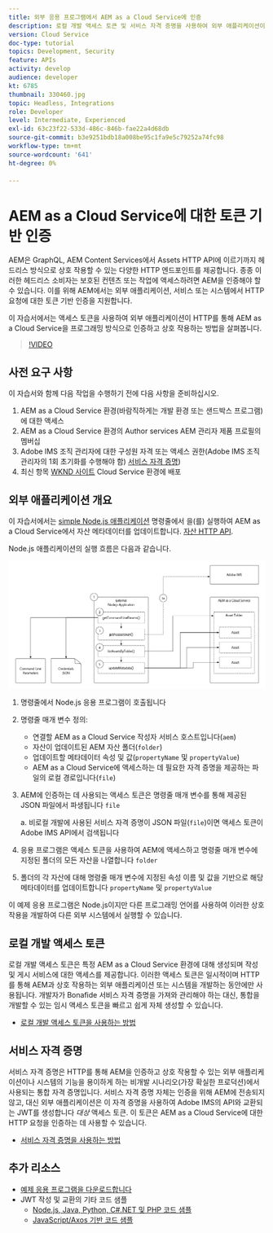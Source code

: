 ```yaml
---
title: 외부 응용 프로그램에서 AEM as a Cloud Service에 인증
description: 로컬 개발 액세스 토큰 및 서비스 자격 증명을 사용하여 외부 애플리케이션이 HTTP에서 AEM as a Cloud Service을 프로그래밍 방식으로 인증하고 상호 작용하는 방법을 살펴봅니다.
version: Cloud Service
doc-type: tutorial
topics: Development, Security
feature: APIs
activity: develop
audience: developer
kt: 6785
thumbnail: 330460.jpg
topic: Headless, Integrations
role: Developer
level: Intermediate, Experienced
exl-id: 63c23f22-533d-486c-846b-fae22a4d68db
source-git-commit: b3e9251bdb18a008be95c1fa9e5c79252a74fc98
workflow-type: tm+mt
source-wordcount: '641'
ht-degree: 0%

---
```


# AEM as a Cloud Service에 대한 토큰 기반 인증

AEM은 GraphQL, AEM Content Services에서 Assets HTTP API에 이르기까지 헤드리스 방식으로 상호 작용할 수 있는 다양한 HTTP 엔드포인트를 제공합니다. 종종 이러한 헤드리스 소비자는 보호된 컨텐츠 또는 작업에 액세스하려면 AEM을 인증해야 할 수 있습니다. 이를 위해 AEM에서는 외부 애플리케이션, 서비스 또는 시스템에서 HTTP 요청에 대한 토큰 기반 인증을 지원합니다.

이 자습서에서는 액세스 토큰을 사용하여 외부 애플리케이션이 HTTP를 통해 AEM as a Cloud Service을 프로그래밍 방식으로 인증하고 상호 작용하는 방법을 살펴봅니다.

>[!VIDEO](https://video.tv.adobe.com/v/330460?quality=12&learn=on)

## 사전 요구 사항

이 자습서와 함께 다음 작업을 수행하기 전에 다음 사항을 준비하십시오.

1. AEM as a Cloud Service 환경(바람직하게는 개발 환경 또는 샌드박스 프로그램)에 대한 액세스
1. AEM as a Cloud Service 환경의 Author services AEM 관리자 제품 프로필의 멤버십
1. Adobe IMS 조직 관리자에 대한 구성원 자격 또는 액세스 권한(Adobe IMS 조직 관리자의 1회 초기화를 수행해야 함) [서비스 자격 증명](./service-credentials.md))
1. 최신 항목 [WKND 사이트](https://github.com/adobe/aem-guides-wknd) Cloud Service 환경에 배포

## 외부 애플리케이션 개요

이 자습서에서는 [simple Node.js 애플리케이션](./assets/aem-guides_token-authentication-external-application.zip) 명령줄에서 을(를) 실행하여 AEM as a Cloud Service에서 자산 메타데이터를 업데이트합니다. [자산 HTTP API](https://experienceleague.adobe.com/docs/experience-manager-cloud-service/assets/admin/mac-api-assets.html).

Node.js 애플리케이션의 실행 흐름은 다음과 같습니다.

![외부 애플리케이션](./assets/overview/external-application.png)

1. 명령줄에서 Node.js 응용 프로그램이 호출됩니다
1. 명령줄 매개 변수 정의:
   + 연결할 AEM as a Cloud Service 작성자 서비스 호스트입니다(`aem`)
   + 자산이 업데이트된 AEM 자산 폴더(`folder`)
   + 업데이트할 메타데이터 속성 및 값(`propertyName` 및 `propertyValue`)
   + AEM as a Cloud Service에 액세스하는 데 필요한 자격 증명을 제공하는 파일의 로컬 경로입니다(`file`)
1. AEM에 인증하는 데 사용되는 액세스 토큰은 명령줄 매개 변수를 통해 제공된 JSON 파일에서 파생됩니다 `file`

   a. 비로컬 개발에 사용된 서비스 자격 증명이 JSON 파일(`file`)이면 액세스 토큰이 Adobe IMS API에서 검색됩니다
1. 응용 프로그램은 액세스 토큰을 사용하여 AEM에 액세스하고 명령줄 매개 변수에 지정된 폴더의 모든 자산을 나열합니다 `folder`
1. 폴더의 각 자산에 대해 명령줄 매개 변수에 지정된 속성 이름 및 값을 기반으로 해당 메타데이터를 업데이트합니다 `propertyName` 및 `propertyValue`

이 예제 응용 프로그램은 Node.js이지만 다른 프로그래밍 언어를 사용하여 이러한 상호 작용을 개발하여 다른 외부 시스템에서 실행할 수 있습니다.

## 로컬 개발 액세스 토큰

로컬 개발 액세스 토큰은 특정 AEM as a Cloud Service 환경에 대해 생성되며 작성 및 게시 서비스에 대한 액세스를 제공합니다.  이러한 액세스 토큰은 일시적이며 HTTP를 통해 AEM과 상호 작용하는 외부 애플리케이션 또는 시스템을 개발하는 동안에만 사용됩니다. 개발자가 Bonafide 서비스 자격 증명을 가져와 관리해야 하는 대신, 통합을 개발할 수 있는 임시 액세스 토큰을 빠르고 쉽게 자체 생성할 수 있습니다.

+ [로컬 개발 액세스 토큰을 사용하는 방법](./local-development-access-token.md)

## 서비스 자격 증명

서비스 자격 증명은 HTTP를 통해 AEM을 인증하고 상호 작용할 수 있는 외부 애플리케이션이나 시스템의 기능을 용이하게 하는 비개발 시나리오(가장 확실한 프로덕션)에서 사용되는 통합 자격 증명입니다. 서비스 자격 증명 자체는 인증을 위해 AEM에 전송되지 않고, 대신 외부 애플리케이션은 이 자격 증명을 사용하여 Adobe IMS의 API와 교환되는 JWT를 생성합니다 _대상_ 액세스 토큰. 이 토큰은 AEM as a Cloud Service에 대한 HTTP 요청을 인증하는 데 사용할 수 있습니다.

+ [서비스 자격 증명을 사용하는 방법](./service-credentials.md)

## 추가 리소스

+ [예제 응용 프로그램을 다운로드합니다](./assets/aem-guides_token-authentication-external-application.zip)
+ JWT 작성 및 교환의 기타 코드 샘플
   + [Node.js, Java, Python, C#.NET 및 PHP 코드 샘플](https://developer.adobe.com/developer-console/docs/guides/authentication/JWT/samples/)
   + [JavaScript/Axos 기반 코드 샘플](https://github.com/adobe/aemcs-api-client-lib)
